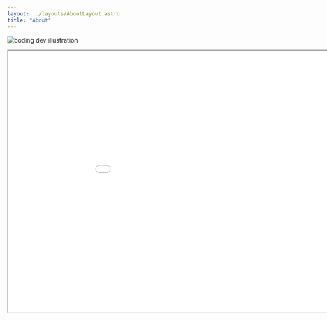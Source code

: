 ```yaml
---
layout: ../layouts/AboutLayout.astro
title: "About"
---
```


<div>
  <img src="/assets/HeadShot_McCarthy_Website.png" class="sm:w-1/2 mx-auto" alt="coding dev illustration">
</div>

<a class="CV_body"><iframe src="/assets/McCarthy_CV_without_REFS.pdf" width="1000" height="600"/></iframe></a>
